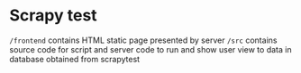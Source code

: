 # Scrapy test

`/frontend` contains HTML static page presented by server
`/src` contains source code for script and server code to run and show user view to data in database obtained from scrapytest

